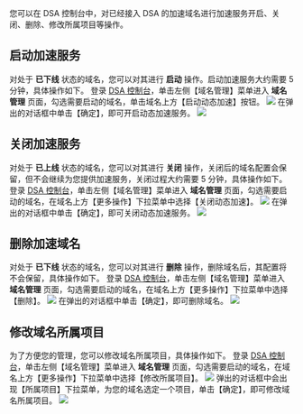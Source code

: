 您可以在 DSA 控制台中，对已经接入 DSA 的加速域名进行加速服务开启、关闭、删除、修改所属项目等操作。

## 启动加速服务
对处于 **已下线** 状态的域名，您可以对其进行 **启动** 操作。启动加速服务大约需要 5 分钟，具体操作如下。
登录 [DSA 控制台](https://console.qcloud.com/dsa)，单击左侧【域名管理】菜单进入 **域名管理** 页面，勾选需要启动的域名，单击域名上方【启动动态加速】按钮。
![](https://mc.qcloudimg.com/static/img/50cf4a22b9ee20576035dcab1639b188/start_dsa.png)
在弹出的对话框中单击【确定】，即可开启动态加速服务。
![](https://mc.qcloudimg.com/static/img/bc64334093e4682e6bb6d58cb7b1617f/start_confirm.png)

## 关闭加速服务
对处于 **已上线** 状态的域名，您可以对其进行 **关闭** 操作，关闭后的域名配置会保留，但不会继续为您提供加速服务，关闭过程大约需要 5 分钟，具体操作如下。
登录 [DSA 控制台](https://console.qcloud.com/dsa)，单击左侧【域名管理】菜单进入 **域名管理** 页面，勾选需要启动的域名，在域名上方【更多操作】下拉菜单中选择【关闭动态加速】。
![](https://mc.qcloudimg.com/static/img/0f5ac324ed83ba7fb4633d9192663482/close_domain.png)
在弹出的对话框中单击【确定】，即可关闭动态加速服务。
![](https://mc.qcloudimg.com/static/img/4d5b2d5909a681ae82579166355cb43b/close_confirm.png)

## 删除加速域名
对处于 **已下线** 状态的域名，您可以对其进行 **删除** 操作，删除域名后，其配置将不会保留，具体操作如下。
登录 [DSA 控制台](https://console.qcloud.com/dsa)，单击左侧【域名管理】菜单进入 **域名管理** 页面，勾选需要启动的域名，在域名上方【更多操作】下拉菜单中选择【删除】。
![](https://mc.qcloudimg.com/static/img/8359715f21561aa5477d9da693b6e1c5/del_domain.png)
在弹出的对话框中单击【确定】，即可删除域名。
![](https://mc.qcloudimg.com/static/img/e53474c1c8d92a957553375e70d05e7b/del_confirm.png)

## 修改域名所属项目
为了方便您的管理，您可以修改域名所属项目，具体操作如下。
登录 [DSA 控制台](https://console.qcloud.com/dsa)，单击左侧【域名管理】菜单进入 **域名管理** 页面，勾选需要启动的域名，在域名上方【更多操作】下拉菜单中选择【修改所属项目】。
![](https://mc.qcloudimg.com/static/img/c1430d48d01d6bd00c11de627a118b97/project_select.png)
弹出的对话框中会出现【所属项目】下拉菜单，为您的域名选定一个项目，单击【确定】，即可修改域名所属项目。
![](https://mc.qcloudimg.com/static/img/134b850ee0b671a52e58a0b7c6731444/project_options.png)